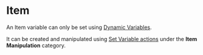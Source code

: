 # Item

An Item variable can only be set using [Dynamic Variables](Variables.md).

It can be created and manipulated using [Set Variable actions](Code_Blocks/Set_Variable.md) under the **Item Manipulation** category.

